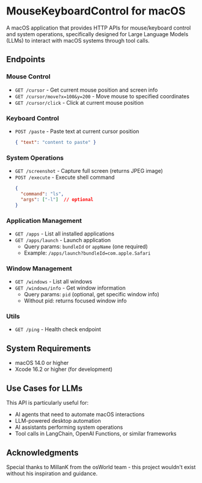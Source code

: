 # MouseKeyboardControl for macOS

A macOS application that provides HTTP APIs for mouse/keyboard control and system operations, 
specifically designed for Large Language Models (LLMs) to interact with macOS systems through tool calls.

## Endpoints

### Mouse Control
- `GET /cursor` - Get current mouse position and screen info
- `GET /cursor/move?x=100&y=200` - Move mouse to specified coordinates
- `GET /cursor/click` - Click at current mouse position

### Keyboard Control
- `POST /paste` - Paste text at current cursor position
  ```json
  { "text": "content to paste" }
  ```

### System Operations
- `GET /screenshot` - Capture full screen (returns JPEG image)
- `POST /execute` - Execute shell command
  ```json
  {
    "command": "ls",
    "args": ["-l"]  // optional
  }
  ```

### Application Management
- `GET /apps` - List all installed applications
- `GET /apps/launch` - Launch application
  - Query params: `bundleId` or `appName` (one required)
  - Example: `/apps/launch?bundleId=com.apple.Safari`

### Window Management
- `GET /windows` - List all windows
- `GET /windows/info` - Get window information
  - Query params: `pid` (optional, get specific window info)
  - Without pid: returns focused window info

### Utils
- `GET /ping` - Health check endpoint

## System Requirements

- macOS 14.0 or higher
- Xcode 16.2 or higher (for development)

## Use Cases for LLMs

This API is particularly useful for:
- AI agents that need to automate macOS interactions
- LLM-powered desktop automation
- AI assistants performing system operations
- Tool calls in LangChain, OpenAI Functions, or similar frameworks


## Acknowledgments

Special thanks to MillanK from the osWorld team - this project wouldn't exist without his inspiration and guidance. 
